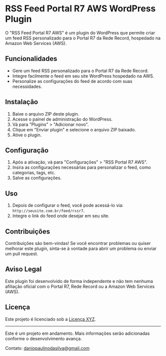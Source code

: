 # RSS Feed Portal R7 AWS WordPress Plugin

O "RSS Feed Portal R7 AWS" é um plugin do WordPress que permite criar um feed RSS personalizado para o Portal R7 da Rede Record, hospedado na Amazon Web Services (AWS).

## Funcionalidades

- Gere um feed RSS personalizado para o Portal R7 da Rede Record.
- Integre facilmente o feed em seu site WordPress hospedado na AWS.
- Personalize as configurações do feed de acordo com suas necessidades.

## Instalação

1. Baixe o arquivo ZIP deste plugin.
2. Acesse o painel de administração do WordPress.
3. Vá para "Plugins" > "Adicionar novo".
4. Clique em "Enviar plugin" e selecione o arquivo ZIP baixado.
5. Ative o plugin.

## Configuração

1. Após a ativação, vá para "Configurações" > "RSS Portal R7 AWS".
2. Insira as configurações necessárias para personalizar o feed, como categorias, tags, etc.
3. Salve as configurações.

## Uso

1. Depois de configurar o feed, você pode acessá-lo via: `http://seusite.com.br/feed/rssr7`.
2. Integre o link do feed onde desejar em seu site.

## Contribuições

Contribuições são bem-vindas! Se você encontrar problemas ou quiser melhorar este plugin, sinta-se à vontade para abrir um problema ou enviar um pull request.

## Aviso Legal

Este plugin foi desenvolvido de forma independente e não tem nenhuma afiliação oficial com o Portal R7, Rede Record ou a Amazon Web Services (AWS).

## Licença

Este projeto é licenciado sob a [Licença XYZ](link-para-licenca).

---

Este é um projeto em andamento. Mais informações serão adicionadas conforme o desenvolvimento avança.

Contato: daniopaulinodasilva@gmail.com
